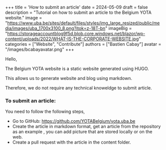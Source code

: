 +++
title = 'How to submit an article'
date = 2024-05-09
draft = false
description = "Tutorial on how to submit an article to the Belgium YOTA website."
image = "https://www.uba.be/sites/default/files/styles/img_large_resized/public/media/images/uba_1700x3100_8.png?itok=z-18T-bn"
imageBig = "https://storageaccountblog9f5d.blob.core.windows.net/blazor/wp-content/uploads/2022/WHAT-IS-THE-CORPORATE-WEBSITE.jpg"
categories = ["Website", "Contribute"]
authors = ["Bastien Cabay"]
avatar = "/images/bcabayavatar.png"
+++

Hello,

The Belgium YOTA website is a static website generated using HUGO. 

This allows us to generate website and blog using markdown. 

Therefore, we do not require any technical knoweldge to submit article.

### To submit an article:
You need to follow the following steps,
* Go to GitHub: https://github.com/YOTABelgium/yota.uba.be
* Create the article in markdown format, get an article from the repository as an example , you can add picture that are stored locally or on the web.
* Create a pull request with the article in the content folder.
